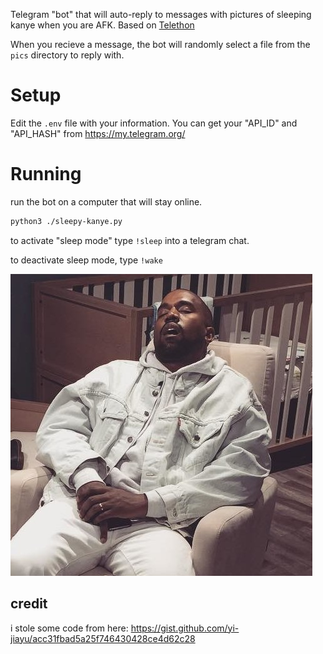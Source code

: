 Telegram "bot" that will auto-reply to messages with pictures of sleeping kanye when you are AFK. Based on [Telethon]


When you recieve a message, the bot will randomly select a file from the `pics` directory to reply with.

# Setup
Edit the `.env` file with your information. You can get your "API_ID" and "API_HASH" from https://my.telegram.org/

# Running
run the bot on a computer that will stay online.

```bash
python3 ./sleepy-kanye.py
```
to activate "sleep mode" type `!sleep` into a telegram chat.

to deactivate sleep mode, type `!wake`


![alt text](pics/chair.jpg)




[Telethon]: https://github.com/LonamiWebs/Telethon




credit
------

i stole some code from here: 
https://gist.github.com/yi-jiayu/acc31fbad5a25f746430428ce4d62c28
